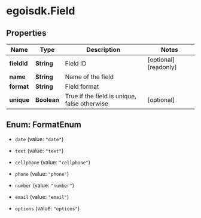 # egoisdk.Field

## Properties

Name | Type | Description | Notes
------------ | ------------- | ------------- | -------------
**fieldId** | **String** | Field ID | [optional] [readonly] 
**name** | **String** | Name of the field | 
**format** | **String** | Field format | 
**unique** | **Boolean** | True if the field is unique, false otherwise | [optional] 



## Enum: FormatEnum


* `date` (value: `"date"`)

* `text` (value: `"text"`)

* `cellphone` (value: `"cellphone"`)

* `phone` (value: `"phone"`)

* `number` (value: `"number"`)

* `email` (value: `"email"`)

* `options` (value: `"options"`)




